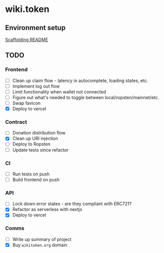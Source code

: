 # wiki.token

## Environment setup
[Scaffolding README](SCAFFOLDING.md)

## TODO
### Frontend
- [ ] Clean up claim flow - latency in autocomplete, loading states, etc.
- [ ] Implement log out flow
- [ ] Limit functionality when wallet not connected
- [ ] Figure out what's needed to toggle between local/ropsten/mainnet/etc.
- [ ] Swap favicon
- [x] Deploy to vercel

### Contract
- [ ] Donation distribution flow
- [x] Clean up URI injection
- [ ] Deploy to Ropsten
- [ ] Update tests since refactor

### CI
- [ ] Run tests on push
- [ ] Build frontend on push

### API
- [ ] Lock down error states - are they compliant with ERC721?
- [x] Refactor as serverless with nextjs
- [x] Deploy to vercel

### Comms
- [ ] Write up summary of project
- [x] Buy `wikitoken.org` domain